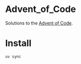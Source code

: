 # Advent_of_Code

Solutions to the [Advent of Code](https://adventofcode.com/).

# Install

```
uv sync
```
